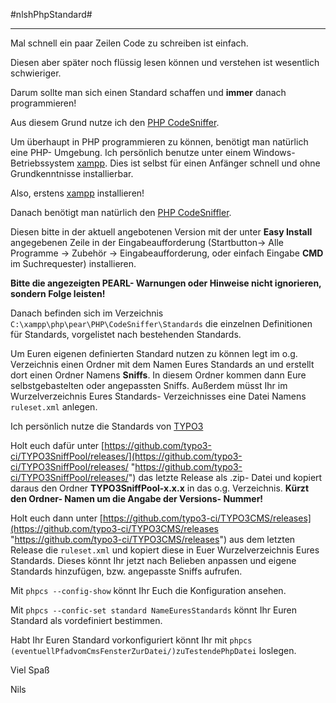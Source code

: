 #nlshPhpStandard#

----------

Mal schnell ein paar Zeilen Code zu schreiben ist einfach.

Diesen aber später noch flüssig lesen können und verstehen ist wesentlich schwieriger.

Darum sollte man sich einen Standard schaffen und **immer** danach programmieren!

Aus diesem Grund nutze ich den [PHP CodeSniffer](http://pear.php.net/package/PHP_CodeSniffer/download "PHP CodeSniffler").

Um überhaupt in PHP programmieren zu können, benötigt man natürlich eine PHP- Umgebung. Ich persönlich benutze unter einem Windows- Betriebssystem [xampp](https://www.apachefriends.org/de/index.html "xampp"). Dies ist selbst für einen Anfänger schnell und ohne Grundkenntnisse installierbar.

Also, erstens [xampp](https://www.apachefriends.org/de/index.html "xampp") installieren!

Danach benötigt man natürlich den [PHP CodeSniffler](http://pear.php.net/package/PHP_CodeSniffer/download "PHP CodeSniffler").

Diesen bitte in der aktuell angebotenen Version mit der unter **Easy Install** angegebenen Zeile in der Eingabeaufforderung (Startbutton-> Alle Programme -> Zubehör -> Eingabeaufforderung, oder einfach Eingabe **CMD** im Suchrequester) installieren.

**Bitte die angezeigten PEARL- Warnungen oder Hinweise nicht ignorieren, sondern Folge leisten!**

Danach befinden sich im Verzeichnis  `C:\xampp\php\pear\PHP\CodeSniffer\Standards` die einzelnen Definitionen für Standards, vorgelistet nach bestehenden Standards.

Um Euren eigenen definierten Standard nutzen zu können legt im o.g. Verzeichnis einen Ordner mit dem Namen Eures Standards an und erstellt dort einen Ordner Namens **Sniffs**. In diesem Ordner kommen dann Eure selbstgebastelten oder angepassten Sniffs. Außerdem müsst Ihr im Wurzelverzeichnis Eures Standards- Verzeichnisses eine Datei Namens `ruleset.xml` anlegen.

Ich persönlich nutze die Standards von [TYPO3](https://typo3.org/ "TYPO3")

Holt euch dafür unter [https://github.com/typo3-ci/TYPO3SniffPool/releases/](https://github.com/typo3-ci/TYPO3SniffPool/releases/ "https://github.com/typo3-ci/TYPO3SniffPool/releases/") das letzte Release als .zip- Datei und kopiert daraus den Ordner **TYPO3SniffPool-x.x.x** in das o.g. Verzeichnis.
**Kürzt den Ordner- Namen um die Angabe der Versions- Nummer!**

Holt euch dann unter [https://github.com/typo3-ci/TYPO3CMS/releases](https://github.com/typo3-ci/TYPO3CMS/releases "https://github.com/typo3-ci/TYPO3CMS/releases") aus dem letzten Release die `ruleset.xml` und kopiert diese in Euer Wurzelverzeichnis Eures Standards. Dieses könnt Ihr jetzt nach Belieben anpassen und eigene Standards hinzufügen, bzw. angepasste Sniffs aufrufen.

Mit `phpcs --config-show` könnt Ihr Euch die Konfiguration ansehen.

Mit `phpcs --confic-set standard NameEuresStandards` könnt Ihr Euren Standard als vordefiniert bestimmen.

Habt Ihr Euren Standard vorkonfiguriert könnt Ihr mit `phpcs (eventuellPfadvomCmsFensterZurDatei/)zuTestendePhpDatei` loslegen.

Viel Spaß

Nils



